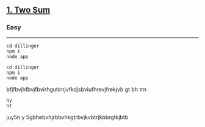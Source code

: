 [1. Two Sum](https://leetcode.com/problems/two-sum/)
---------------------------------------------------------------------------------------------------------------------------------------------

### Easy
---------------------------------------------------------------------------------------------------------------------------------------------
```
cd dillinger
npm i
node app
```
```
cd dillinger
npm i
node app
```
bfjfbvjhfbvjfbvirhgutirnjvfkdjsbviufhrevjfrekjvb
gt
bh
trn
```
hy
nt
```
juy5n
y
5gbhebvhjrbbvhkgtrbvjkvbtrjkbbrgtkjbtb
